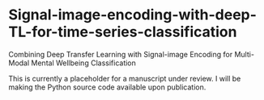 # Signal-image-encoding-with-deep-TL-for-time-series-classification

Combining Deep Transfer Learning with Signal-image Encoding for Multi-Modal Mental Wellbeing Classification

This is currently a placeholder for a manuscript under review. I will be making the Python source code available upon publication.
